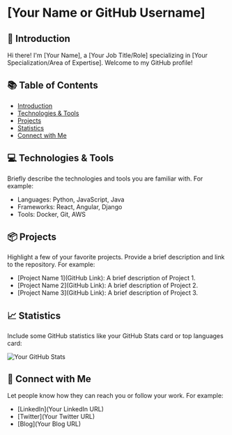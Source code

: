 # [Your Name or GitHub Username]

## 👋 Introduction
Hi there! I'm [Your Name], a [Your Job Title/Role] specializing in [Your Specialization/Area of Expertise]. Welcome to my GitHub profile!

## 📚 Table of Contents
- [Introduction](#introduction)
- [Technologies & Tools](#technologies--tools)
- [Projects](#projects)
- [Statistics](#statistics)
- [Connect with Me](#connect-with-me)

## 💻 Technologies & Tools
Briefly describe the technologies and tools you are familiar with. For example:

- Languages: Python, JavaScript, Java
- Frameworks: React, Angular, Django
- Tools: Docker, Git, AWS

## 📦 Projects
Highlight a few of your favorite projects. Provide a brief description and link to the repository. For example:

- [Project Name 1](GitHub Link): A brief description of Project 1.
- [Project Name 2](GitHub Link): A brief description of Project 2.
- [Project Name 3](GitHub Link): A brief description of Project 3.

## 📈 Statistics
Include some GitHub statistics like your GitHub Stats card or top languages card:

![Your GitHub Stats](https://github-readme-stats.vercel.app/api?username=yourusername&show_icons=true)

## 🤝 Connect with Me
Let people know how they can reach you or follow your work. For example:

- [LinkedIn](Your LinkedIn URL)
- [Twitter](Your Twitter URL)
- [Blog](Your Blog URL)
